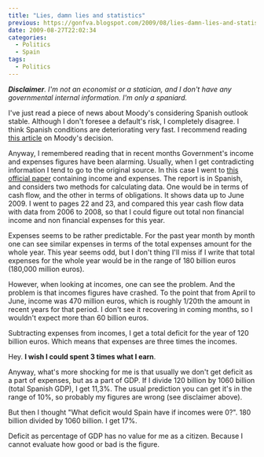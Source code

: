 ```yaml
---
title: "Lies, damn lies and statistics"
previous: https://gonfva.blogspot.com/2009/08/lies-damn-lies-and-statistics.html
date: 2009-08-27T22:02:34
categories:
  - Politics
  - Spain
tags:
  - Politics
---
```


_**Disclaimer**. I'm not an economist or a
statician, and I don't have any governmental internal information. I'm only a
spaniard._

I've just read a piece of news about Moody's considering Spanish outlook stable.
Although I don't foresee a default's risk, I completely disagree. I think
Spanish conditions are deteriorating very fast. I recommend reading
[this article](http://ftalphaville.ft.com/blog/2009/08/27/68886/the-pain-in-spain-now-in-the-gdp-domain/) on Moody's decision.

Anyway, I remembered reading that in recent months Government's income and
expenses figures have been alarming. Usually, when I get contradicting
information I tend to go to the original source. In this case I went to [this official paper](http://www.igae.pap.meh.es/NR/rdonlyres/BCD3EAD2-7064-40E1-A256-E1C8C35128AF/22915/200906.pdf) containing income and expenses. The report is in Spanish, and considers two
methods for calculating data. One would be in terms of cash flow, and the other
in terms of obligations. It shows data up to June 2009. I went to pages 22 and
23, and compared this year cash flow data with data from 2006 to 2008, so that I
could figure out total non financial income and non financial expenses for this
year.

Expenses seems to be rather predictable. For the past year month by month one
can see similar expenses in terms of the total expenses amount for the whole
year. This year seems odd, but I don't thing I'll miss if I write that total
expenses for the whole year would be in the range of 180 billion euros (180,000
million euros).

However, when looking at incomes, one can see the problem. And the problem is
that incomes figures have crashed. To the point that from April to June, income
was 470 million euros, which is roughly 1/20th the amount in recent years for
that period. I don't see it recovering in coming months, so I wouldn't expect
more than 60 billion euros.

Subtracting expenses from incomes, I get a total deficit for the year of 120
billion euros. Which means that expenses are three times the incomes.

Hey. **I wish I could spent 3 times what I earn**.

Anyway, what's more shocking for me is that usually we don't get deficit as a
part of expenses, but as a part of GDP. If I divide 120 billion by 1060 billion
(total Spanish GDP), I get 11,3%. The usual prediction you can get it's in the
range of 10%, so probably my figures are wrong (see disclaimer above).

But then I thought "What deficit would Spain have if incomes were 0?". 180
billion divided by 1060 billion. I get 17%.

Deficit as percentage of GDP has no value for me as a citizen. Because I cannot
evaluate how good or bad is the figure.
